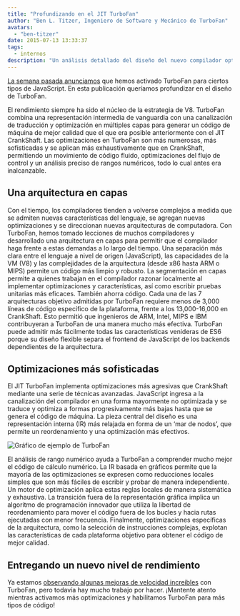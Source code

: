 ```yaml
---
title: "Profundizando en el JIT TurboFan"
author: "Ben L. Titzer, Ingeniero de Software y Mecánico de TurboFan"
avatars:
  - "ben-titzer"
date: 2015-07-13 13:33:37
tags:
  - internos
description: "Un análisis detallado del diseño del nuevo compilador optimizador TurboFan de V8."
---
```

[La semana pasada anunciamos](https://blog.chromium.org/2015/07/revving-up-javascript-performance-with.html) que hemos activado TurboFan para ciertos tipos de JavaScript. En esta publicación queríamos profundizar en el diseño de TurboFan.

<!--truncate-->
El rendimiento siempre ha sido el núcleo de la estrategia de V8. TurboFan combina una representación intermedia de vanguardia con una canalización de traducción y optimización en múltiples capas para generar un código de máquina de mejor calidad que el que era posible anteriormente con el JIT CrankShaft. Las optimizaciones en TurboFan son más numerosas, más sofisticadas y se aplican más exhaustivamente que en CrankShaft, permitiendo un movimiento de código fluido, optimizaciones del flujo de control y un análisis preciso de rangos numéricos, todo lo cual antes era inalcanzable.

## Una arquitectura en capas

Con el tiempo, los compiladores tienden a volverse complejos a medida que se admiten nuevas características del lenguaje, se agregan nuevas optimizaciones y se direccionan nuevas arquitecturas de computadora. Con TurboFan, hemos tomado lecciones de muchos compiladores y desarrollado una arquitectura en capas para permitir que el compilador haga frente a estas demandas a lo largo del tiempo. Una separación más clara entre el lenguaje a nivel de origen (JavaScript), las capacidades de la VM (V8) y las complejidades de la arquitectura (desde x86 hasta ARM o MIPS) permite un código más limpio y robusto. La segmentación en capas permite a quienes trabajan en el compilador razonar localmente al implementar optimizaciones y características, así como escribir pruebas unitarias más eficaces. También ahorra código. Cada una de las 7 arquitecturas objetivo admitidas por TurboFan requiere menos de 3,000 líneas de código específico de la plataforma, frente a los 13,000-16,000 en CrankShaft. Esto permitió que ingenieros de ARM, Intel, MIPS e IBM contribuyeran a TurboFan de una manera mucho más efectiva. TurboFan puede admitir más fácilmente todas las características venideras de ES6 porque su diseño flexible separa el frontend de JavaScript de los backends dependientes de la arquitectura.

## Optimizaciones más sofisticadas

El JIT TurboFan implementa optimizaciones más agresivas que CrankShaft mediante una serie de técnicas avanzadas. JavaScript ingresa a la canalización del compilador en una forma mayormente no optimizada y se traduce y optimiza a formas progresivamente más bajas hasta que se genera el código de máquina. La pieza central del diseño es una representación interna (IR) más relajada en forma de un ‘mar de nodos’, que permite un reordenamiento y una optimización más efectivos.

![Gráfico de ejemplo de TurboFan](/_img/turbofan-jit/example-graph.png)

El análisis de rango numérico ayuda a TurboFan a comprender mucho mejor el código de cálculo numérico. La IR basada en gráficos permite que la mayoría de las optimizaciones se expresen como reducciones locales simples que son más fáciles de escribir y probar de manera independiente. Un motor de optimización aplica estas reglas locales de manera sistemática y exhaustiva. La transición fuera de la representación gráfica implica un algoritmo de programación innovador que utiliza la libertad de reordenamiento para mover el código fuera de los bucles y hacia rutas ejecutadas con menor frecuencia. Finalmente, optimizaciones específicas de la arquitectura, como la selección de instrucciones complejas, explotan las características de cada plataforma objetivo para obtener el código de mejor calidad.

## Entregando un nuevo nivel de rendimiento

Ya estamos [observando algunas mejoras de velocidad increíbles](https://blog.chromium.org/2015/07/revving-up-javascript-performance-with.html) con TurboFan, pero todavía hay mucho trabajo por hacer. ¡Mantente atento mientras activamos más optimizaciones y habilitamos TurboFan para más tipos de código!
